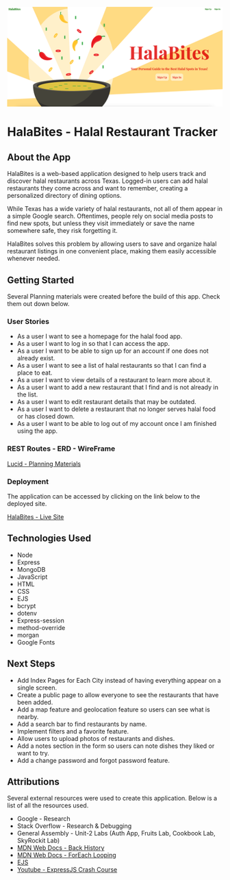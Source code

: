 ![HalaBites](<public/images/Landing-Page.png>)

# **HalaBites** - Halal Restaurant Tracker

## About the App
HalaBites is a web-based application designed to help users track and discover halal restaurants across Texas. Logged-in users can add halal restaurants they come across and want to remember, creating a personalized directory of dining options.

While Texas has a wide variety of halal restaurants, not all of them appear in a simple Google search. Oftentimes, people rely on social media posts to find new spots, but unless they visit immediately or save the name somewhere safe, they risk forgetting it.

HalaBites solves this problem by allowing users to save and organize halal restaurant listings in one convenient place, making them easily accessible whenever needed.


## Getting Started
Several Planning materials were created before the build of this app. Check them out down below. 

### User Stories
* As a user I want to see a homepage for the halal food app.
* As a user I want to log in so that I can access the app.
* As a user I want to be able to sign up for an account if one does not already exist.
* As a user I want to see a list of halal restaurants so that I can find a place to eat.
* As a user I want to view details of a restaurant to learn more about it.
* As a user I want to add a new restaurant that I find and is not already in the list.
* As a user I want to edit restaurant details that may be outdated.
* As a user I want to delete a restaurant that no longer serves halal food or has closed down.
* As a user I want to be able to log out of my account once I am finished using the app.

### REST Routes - ERD - WireFrame

[Lucid - Planning Materials](https://lucid.app/lucidchart/b9c69280-20b7-459f-af5f-a4ff784d3bc3/edit?invitationId=inv_ec52bae0-ea25-4fa1-9d47-c7221bf761b8&page=0_0#)

### Deployment
The application can be accessed by clicking on the link below to the deployed site. 

[HalaBites - Live Site](https://halabites-a2120cbffbed.herokuapp.com/)

## Technologies Used
* Node
* Express
* MongoDB
* JavaScript
* HTML
* CSS
* EJS
* bcrypt
* dotenv
* Express-session
* method-override
* morgan
* Google Fonts

## Next Steps
* Add Index Pages for Each City instead of having everything appear on a single screen. 
* Create a public page to allow everyone to see the restaurants that have been added. 
* Add a map feature and geolocation feature so users can see what is nearby. 
* Add a search bar to find restaurants by name.
* Implement filters and a favorite feature.
* Allow users to upload photos of restaurants and dishes. 
* Add a notes section in the form so users can note dishes they liked or want to try.
* Add a change password and forgot password feature. 

## Attributions
Several external resources were used to create this application. Below is a list of all the resources used.

* Google - Research
* Stack Overflow - Research & Debugging
* General Assembly - Unit-2 Labs (Auth App, Fruits Lab, Cookbook Lab, SkyRockit Lab)
* [MDN Web Docs - Back History](https://developer.mozilla.org/en-US/docs/Web/API/History/back)
* [MDN Web Docs - ForEach Looping](https://developer.mozilla.org/en-US/docs/Web/JavaScript/Reference/Global_Objects/Array/forEach)
* [EJS](https://ejs.co/)
* [Youtube - ExpressJS Crash Course](https://www.youtube.com/watch?v=gnsO8-xJ8rs&ab_channel=TraversyMedia) 